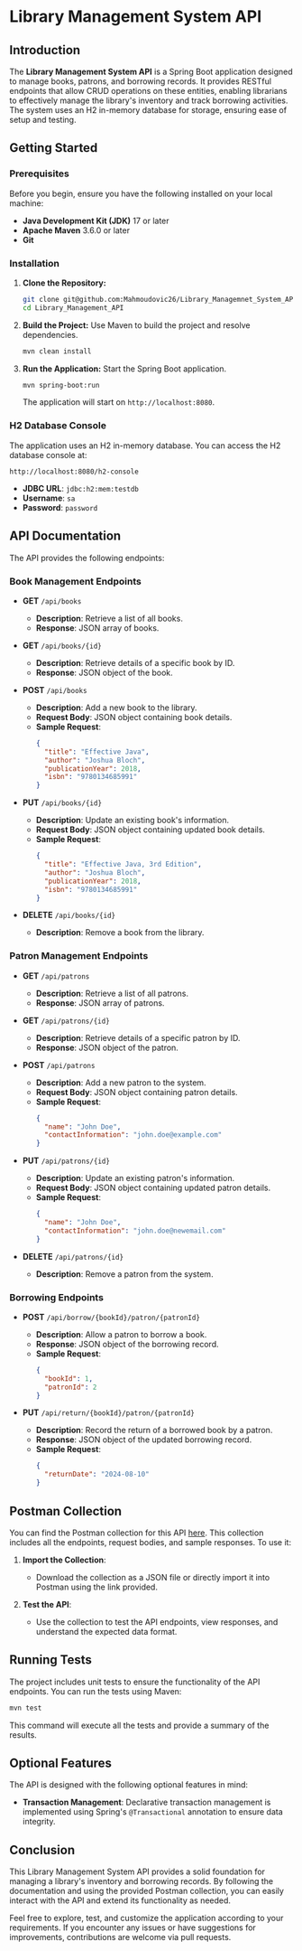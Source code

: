 # Library Management System API

## Introduction

The **Library Management System API** is a Spring Boot application designed to manage books, patrons, and borrowing records. It provides RESTful endpoints that allow CRUD operations on these entities, enabling librarians to effectively manage the library's inventory and track borrowing activities. The system uses an H2 in-memory database for storage, ensuring ease of setup and testing.

## Getting Started

### Prerequisites

Before you begin, ensure you have the following installed on your local machine:

- **Java Development Kit (JDK)** 17 or later
- **Apache Maven** 3.6.0 or later
- **Git**

### Installation

1. **Clone the Repository:**
   ```bash
   git clone git@github.com:Mahmoudovic26/Library_Managemnet_System_API.git
   cd Library_Management_API
   ```

2. **Build the Project:**
   Use Maven to build the project and resolve dependencies.
   ```bash
   mvn clean install
   ```

3. **Run the Application:**
   Start the Spring Boot application.
   ```bash
   mvn spring-boot:run
   ```
   The application will start on `http://localhost:8080`.

### H2 Database Console

The application uses an H2 in-memory database. You can access the H2 database console at:
```
http://localhost:8080/h2-console
```
- **JDBC URL**: `jdbc:h2:mem:testdb`
- **Username**: `sa`
- **Password**: `password`

## API Documentation

The API provides the following endpoints:

### Book Management Endpoints

- **GET** `/api/books`
  - **Description**: Retrieve a list of all books.
  - **Response**: JSON array of books.

- **GET** `/api/books/{id}`
  - **Description**: Retrieve details of a specific book by ID.
  - **Response**: JSON object of the book.

- **POST** `/api/books`
  - **Description**: Add a new book to the library.
  - **Request Body**: JSON object containing book details.
  - **Sample Request**:
    ```json
    {
      "title": "Effective Java",
      "author": "Joshua Bloch",
      "publicationYear": 2018,
      "isbn": "9780134685991"
    }
    ```

- **PUT** `/api/books/{id}`
  - **Description**: Update an existing book's information.
  - **Request Body**: JSON object containing updated book details.
  - **Sample Request**:
    ```json
    {
      "title": "Effective Java, 3rd Edition",
      "author": "Joshua Bloch",
      "publicationYear": 2018,
      "isbn": "9780134685991"
    }
    ```

- **DELETE** `/api/books/{id}`
  - **Description**: Remove a book from the library.

### Patron Management Endpoints

- **GET** `/api/patrons`
  - **Description**: Retrieve a list of all patrons.
  - **Response**: JSON array of patrons.

- **GET** `/api/patrons/{id}`
  - **Description**: Retrieve details of a specific patron by ID.
  - **Response**: JSON object of the patron.

- **POST** `/api/patrons`
  - **Description**: Add a new patron to the system.
  - **Request Body**: JSON object containing patron details.
  - **Sample Request**:
    ```json
    {
      "name": "John Doe",
      "contactInformation": "john.doe@example.com"
    }
    ```

- **PUT** `/api/patrons/{id}`
  - **Description**: Update an existing patron's information.
  - **Request Body**: JSON object containing updated patron details.
  - **Sample Request**:
    ```json
    {
      "name": "John Doe",
      "contactInformation": "john.doe@newemail.com"
    }
    ```

- **DELETE** `/api/patrons/{id}`
  - **Description**: Remove a patron from the system.

### Borrowing Endpoints

- **POST** `/api/borrow/{bookId}/patron/{patronId}`
  - **Description**: Allow a patron to borrow a book.
  - **Response**: JSON object of the borrowing record.
  - **Sample Request**:
    ```json
    {
      "bookId": 1,
      "patronId": 2
    }
    ```

- **PUT** `/api/return/{bookId}/patron/{patronId}`
  - **Description**: Record the return of a borrowed book by a patron.
  - **Response**: JSON object of the updated borrowing record.
  - **Sample Request**:
    ```json
    {
      "returnDate": "2024-08-10"
    }
    ```

## Postman Collection

You can find the Postman collection for this API [here](https://documenter.getpostman.com/view/36637805/2sA3s1osD9). This collection includes all the endpoints, request bodies, and sample responses. To use it:

1. **Import the Collection**:
   - Download the collection as a JSON file or directly import it into Postman using the link provided.
   
2. **Test the API**:
   - Use the collection to test the API endpoints, view responses, and understand the expected data format.

## Running Tests

The project includes unit tests to ensure the functionality of the API endpoints. You can run the tests using Maven:

```bash
mvn test
```

This command will execute all the tests and provide a summary of the results.

## Optional Features

The API is designed with the following optional features in mind:

- **Transaction Management**: Declarative transaction management is implemented using Spring's `@Transactional` annotation to ensure data integrity.

## Conclusion

This Library Management System API provides a solid foundation for managing a library's inventory and borrowing records. By following the documentation and using the provided Postman collection, you can easily interact with the API and extend its functionality as needed. 

Feel free to explore, test, and customize the application according to your requirements. If you encounter any issues or have suggestions for improvements, contributions are welcome via pull requests.
